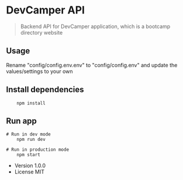 # DevCamper API

> Backend API for DevCamper application, which is a bootcamp directory website

## Usage

Rename "config/config.env.env" to "config/config.env" and update the values/settings to your own

## Install dependencies
```
    npm install
```

## Run app
```
# Run in dev mode
    npm run dev

# Run in production mode
    npm start
```

- Version 1.0.0
- License MIT